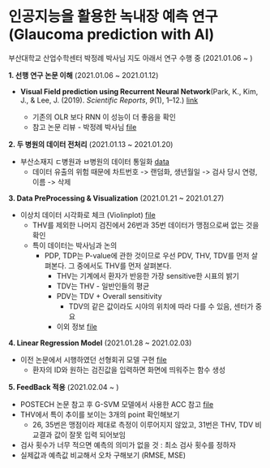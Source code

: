 # 인공지능을 활용한 녹내장 예측 연구(Glaucoma prediction with AI) 
부산대학교 산업수학센터 박정례 박사님 지도 아래서 연구 수행 중 (2021.01.06 ~ )

**1. 선행 연구 논문 이해** (2021.01.06 ~ 2021.01.12)
- **Visual Field prediction using Recurrent Neural Network**(Park, K., Kim, J., & Lee, J. (2019). *Scientific Reports*, *9*(1), 1–12.) [link](https://doi.org/10.1038/s41598-019-44852-6) 

   - 기존의 OLR 보다 RNN 이 성능이 더 좋음을 확인
   - 참고 논문 리뷰 - 박정례 박사님 [file](https://github.com/herjh0405/Glaucoma/blob/master/Paper_review/(2019)%20Visual%20Field%20prediction%20using%20Recurrent%20Neural%20Network.md)
   
**2. 두 병원의 데이터 전처리** (2021.01.13 ~ 2021.01.20) 
   - 부산소재지 ㄷ병원과 ㅂ병원의 데이터 통일화 [data](https://github.com/herjh0405/Glaucoma/blob/master/sample2.csv)
      - 데이터 유출의 위험 때문에 차트번호 -> 랜덤화, 생년월일 -> 검사 당시 연령, 이름 -> 삭제
   
**3. Data PreProcessing & Visualization** (2021.01.21 ~ 2021.01.27) 
   - 이상치 데이터 시각화로 체크 (Violinplot) [file](https://github.com/herjh0405/Glaucoma/blob/master/001.Data_PreProcessing%26Visualization.ipynb)
      - THV를 제외한 나머지 검진에서 26번과 35번 데이터가 맹점으로써 없는 것을 확인
      - 특이 데이터는 박사님과 논의
         - PDP, TDP는 P-value에 관한 것이므로 우선 PDV, THV, TDV를 먼저 살펴본다. 그 중에서도 THV를 먼저 살펴본다.
            - THV는 기계에서 환자가 반응한 가장 sensitive한 시표의 밝기
            - TDV는 THV - 일반인들의 평균
            - PDV는 TDV + Overall sensitivity
               - TDV의 같은 값이라도 시야의 위치에 따라 다를 수 있음, 센터가 중요
            - 이외 정보 [file](https://github.com/herjh0405/Glaucoma/blob/master/Information/%EC%A7%84%EB%8B%A8.md)

**4. Linear Regression Model** (2021.01.28 ~ 2021.02.03) 
   - 이전 논문에서 시행하였던 선형회귀 모델 구현 [file](http://localhost:8888/notebooks/github/Glaucoma/002.Linear_Regression.ipynb)
      - 환자의 ID와 원하는 검진값을 입력하면 화면에 띄워주는 함수 생성
     
**5. FeedBack 적용** (2021.02.04 ~ )
   - POSTECH 논문 참고 후 G-SVM 모델에서 사용한 ACC 참고 [file](https://github.com/herjh0405/Glaucoma/blob/master/Information/%EB%85%B9%EB%82%B4%EC%9E%A5%20%EC%A7%84%EB%8B%A8%EB%AA%A8%ED%98%95%20%EA%B0%9C%EB%B0%9C%20%EC%97%B0%EA%B5%AC.pdf)
   - THV에서 특이 추이를 보이는 3개의 point 확인해보기
      - 26, 35번은 맹점이라 제대로 측정이 이루어지지 않았고, 31번은 THV, TDV 비교결과 값이 잘못 입력 되어보임
   - 검사 횟수가 너무 적으면 예측의 의미가 없을 것 : 최소 검사 횟수를 정하자
   - 실제값과 예측값 비교해서 오차 구해보기 (RMSE, MSE)
